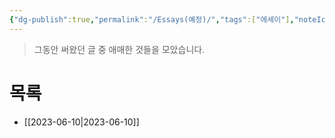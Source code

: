 ```yaml
---
{"dg-publish":true,"permalink":"/Essays(예정)/","tags":["에세이"],"noteIcon":"","created":"2024-02-08T15:32:39.848+09:00","updated":"2024-02-13T17:09:52.279+09:00"}
---
```


> 그동안 써왔던 글 중 애매한 것들을 모았습니다.

# 목록

+ [[2023-06-10\|2023-06-10]]